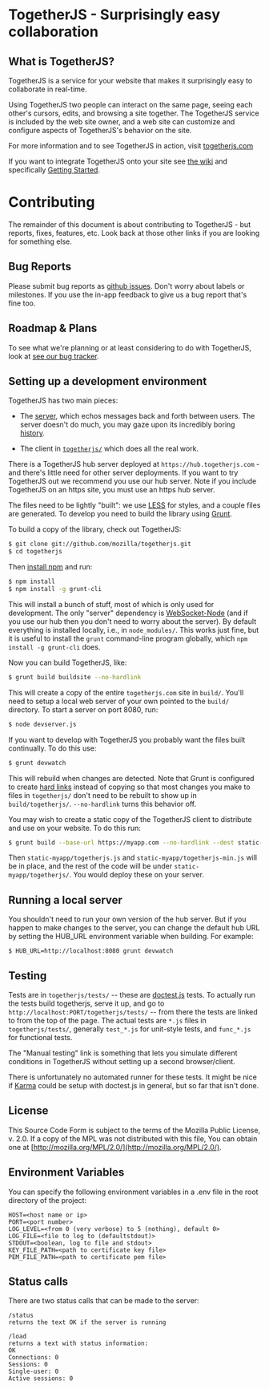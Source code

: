 TogetherJS - Surprisingly easy collaboration
============================================

What is TogetherJS?
-----------------

TogetherJS is a service for your website that makes it surprisingly easy to collaborate in real-time.

Using TogetherJS two people can interact on the same page, seeing each other's cursors, edits, and browsing a site together.  The TogetherJS service is included by the web site owner, and a web site can customize and configure aspects of TogetherJS's behavior on the site.

For more information and to see TogetherJS in action, visit [togetherjs.com](https://togetherjs.com/)

If you want to integrate TogetherJS onto your site see [the wiki](https://github.com/mozilla/togetherjs/wiki) and specifically [Getting Started](https://github.com/mozilla/togetherjs/wiki/Developers:-Getting-Started).

Contributing
============

The remainder of this document is about contributing to TogetherJS - but reports, fixes, features, etc.  Look back at those other links if you are looking for something else.

Bug Reports
-----------

Please submit bug reports as [github issues](https://github.com/mozilla/togetherjs/issues/new).  Don't worry about labels or milestones.  If you use the in-app feedback to give us a bug report that's fine too.

Roadmap & Plans
---------------

To see what we're planning or at least considering to do with TogetherJS, look at [see our bug tracker](https://github.com/mozilla/togetherjs/issues?state=open).

Setting up a development environment
------------------------------------

TogetherJS has two main pieces:

* The [server](https://github.com/mozilla/togetherjs/blob/develop/hub/server.js), which echos messages back and forth between users.  The server doesn't do much, you may gaze upon its incredibly boring [history](https://github.com/mozilla/togetherjs/commits/develop/hub/server.js).

* The client in [`togetherjs/`](https://github.com/mozilla/togetherjs/tree/develop/togetherjs) which does all the real work.

There is a TogetherJS hub server deployed at `https://hub.togetherjs.com` - and there's little need for other server deployments.  If you want to try TogetherJS out we recommend you use our hub server.  Note if you include TogetherJS on an https site, you must use an https hub server.

The files need to be lightly "built": we use [LESS](http://lesscss.org/) for styles, and a couple files are generated.  To develop you need to build the library using [Grunt](http://gruntjs.com/).

To build a copy of the library, check out TogetherJS:

```sh
$ git clone git://github.com/mozilla/togetherjs.git
$ cd togetherjs
```

Then [install npm](http://nodejs.org/download/) and run:

```sh
$ npm install
$ npm install -g grunt-cli
```

This will install a bunch of stuff, most of which is only used for development.  The only "server" dependency is [WebSocket-Node](https://github.com/Worlize/WebSocket-Node) (and if you use our hub then you don't need to worry about the server).  By default everything is installed locally, i.e., in `node_modules/`.  This works just fine, but it is useful to install the `grunt` command-line program globally, which `npm install -g grunt-cli` does.

Now you can build TogetherJS, like:

```sh
$ grunt build buildsite --no-hardlink
```

This will create a copy of the entire `togetherjs.com` site in `build/`.  You'll need to setup a local web server of your own pointed to the `build/` directory. To start a server on port 8080, run:

```sh
$ node devserver.js
```

If you want to develop with TogetherJS you probably want the files built continually.  To do this use:

```sh
$ grunt devwatch
```

This will rebuild when changes are detected.  Note that Grunt is configured to create [hard links](http://en.wikipedia.org/wiki/Hard_link) instead of copying so that most changes you make to files in `togetherjs/` don't need to be rebuilt to show up in `build/togetherjs/`.  `--no-hardlink` turns this behavior off.

You may wish to create a static copy of the TogetherJS client to distribute and use on your website.  To do this run:

```sh
$ grunt build --base-url https://myapp.com --no-hardlink --dest static-myapp
```

Then `static-myapp/togetherjs.js` and `static-myapp/togetherjs-min.js` will be in place, and the rest of the code will be under `static-myapp/togetherjs/`.  You would deploy these on your server.

Running a local server
----------------------
You shouldn't need to run your own version of the hub server.  But if you
happen to make changes to the server, you can change the default hub
URL by setting the HUB_URL environment variable when building.  For example:
```
$ HUB_URL=http://localhost:8080 grunt devwatch
```

Testing
-------

Tests are in `togetherjs/tests/` -- these are [doctest.js](http://doctestjs.org/) tests.  To actually run the tests build togetherjs, serve it up, and go to `http://localhost:PORT/togetherjs/tests/` -- from there the tests are linked to from the top of the page.  The actual tests are `*.js` files in `togetherjs/tests/`, generally `test_*.js` for unit-style tests, and `func_*.js` for functional tests.

The "Manual testing" link is something that lets you simulate different conditions in TogetherJS without setting up a second browser/client.

There is unfortunately no automated runner for these tests.  It might be nice if [Karma](http://karma-runner.github.io/) could be setup with doctest.js in general, but so far that isn't done.

License
-------

This Source Code Form is subject to the terms of the Mozilla Public
License, v. 2.0. If a copy of the MPL was not distributed with this file,
You can obtain one at [http://mozilla.org/MPL/2.0/](http://mozilla.org/MPL/2.0/).

Environment Variables
---------------------

You can specify the following environment variables in a .env file in the root directory of the project:

```
HOST=<host name or ip>
PORT=<port number>
LOG_LEVEL=<from 0 (very verbose) to 5 (nothing), default 0>
LOG_FILE=<file to log to (defaultstdout)>
STDOUT=<boolean, log to file and stdout>
KEY_FILE_PATH=<path to certificate key file>
PEM_FILE_PATH=<path to certificate pem file>
```

Status calls
------------
There are two status calls that can be made to the server:
```
/status
returns the text OK if the server is running
```
```
/load
returns a text with status information:
OK
Connections: 0
Sessions: 0
Single-user: 0
Active sessions: 0
```
